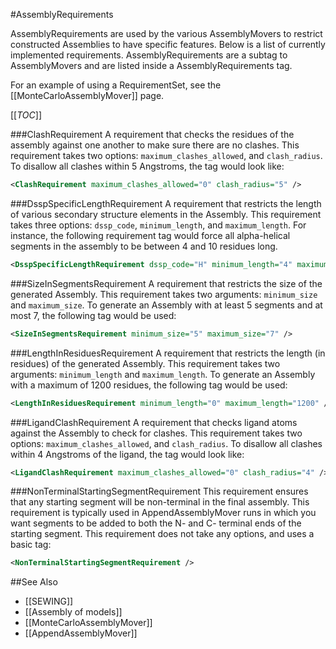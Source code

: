 #AssemblyRequirements

AssemblyRequirements are used by the various AssemblyMovers to restrict constructed Assemblies to have specific features. Below is a list of currently implemented requirements. AssemblyRequirements are a subtag to AssemblyMovers and are listed inside a AssemblyRequirements tag.

For an example of using a RequirementSet, see the [[MonteCarloAssemblyMover]] page.

[[_TOC_]]

###ClashRequirement
A requirement that checks the residues of the assembly against one another to make sure there are no clashes. This requirement takes two options: ```maximum_clashes_allowed```, and ```clash_radius```. To disallow all clashes within 5 Angstroms, the tag would look like:

```xml
<ClashRequirement maximum_clashes_allowed="0" clash_radius="5" />
```

###DsspSpecificLengthRequirement
A requirement that restricts the length of various secondary structure elements in the Assembly. This requirement takes three options: ```dssp_code```, ```minimum_length```, and ```maximum_length```. For instance, the following requirement tag would force all alpha-helical segments in the assembly to be between 4 and 10 residues long.

```xml
<DsspSpecificLengthRequirement dssp_code="H" minimum_length="4" maximum_length="10" />
```

###SizeInSegmentsRequirement
A requirement that restricts the size of the generated Assembly. This requirement takes two arguments: ```minimum_size``` and ```maximum_size```. To generate an Assembly with at least 5 segments and at most 7, the following tag would be used:

```xml
<SizeInSegmentsRequirement minimum_size="5" maximum_size="7" />
```

###LengthInResiduesRequirement
A requirement that restricts the length (in residues) of the generated Assembly. This requirement takes two arguments: ```minimum_length``` and ```maximum_length```. To generate an Assembly with a maximum of 1200 residues, the following tag would be used:

```xml
<LengthInResiduesRequirement minimum_length="0" maximum_length="1200" />
```

###LigandClashRequirement
A requirement that checks ligand atoms against the Assembly to check for clashes. This requirement takes two options: ```maximum_clashes_allowed```, and ```clash_radius```. To disallow all clashes within 4 Angstroms of the ligand, the tag would look like:

```xml
<LigandClashRequirement maximum_clashes_allowed="0" clash_radius="4" />
```

###NonTerminalStartingSegmentRequirement
This requirement ensures that any starting segment will be non-terminal in the final assembly. This requirement is typically used in AppendAssemblyMover runs in which you want segments to be added to both the N- and C- terminal ends of the starting segment. This requirement does not take any options, and uses a basic tag:

```xml
<NonTerminalStartingSegmentRequirement />
```

##See Also
* [[SEWING]]
* [[Assembly of models]]
* [[MonteCarloAssemblyMover]]
* [[AppendAssemblyMover]]